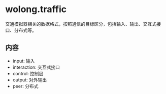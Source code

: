 # wolong.traffic

交通模拟器相关的数据格式，按照通信的目标区分，包括输入、输出、交互式接口、分布式等。

## 内容

- input: 输入
- interaction: 交互式接口
- control: 控制层
- output: 对外输出
- peer: 分布式
